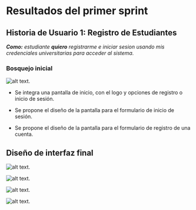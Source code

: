 # Resultados del primer sprint

## Historia de Usuario 1: Registro de Estudiantes
***Como:** estudiante **quiero** registrarme e iniciar sesion usando mis credenciales universitarias para acceder al sistema.*

### Bosquejo inicial

![alt text.](../../Recursos%20graficos/Bosquejos%20de%20interfaz/Inicio.png)

- Se integra una pantalla de inicio, con el logo y opciones de registro o inicio de sesión.

- Se propone el diseño de la pantalla para el formulario de inicio de sesión.

- Se propone el diseño de la pantalla para el formulario de registro de una cuenta.


## Diseño de interfaz final

![alt text.](../../Recursos%20graficos/Diseño%20de%20interfaz/Inicio%20de%20seción.png)

![alt text.](../../Recursos%20graficos/Diseño%20de%20interfaz/Resgistro.png)

![alt text.](../../../DOCUMENTACIÓN/Recursos%20graficos/Diseño%20de%20interfaz/Registro%201.png)

![alt text.](../../Recursos%20graficos/Diseño%20de%20interfaz/Registro%202.png)

